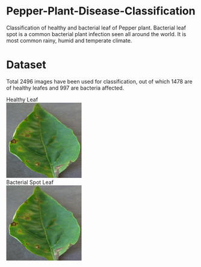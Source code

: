 # Pepper-Plant-Disease-Classification
Classification of healthy and bacterial leaf of Pepper plant.
Bacterial leaf spot is a common bacterial plant infection seen all around the world. It is most common rainy, humid and temperate climate.

# Dataset
Total 2496 images have been used for classification, out of which 1478 are of healthy leafes and 997 are bacteria affected.

Healthy Leaf<br />
<img src="images/Bacterial_Spot_Leaf.JPG" width="200"><br />
Bacterial Spot Leaf<br />
<img src="images/Bacterial_Spot_Leaf.JPG" width="200"><br />
